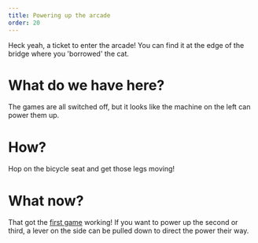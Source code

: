 ```yaml
---
title: Powering up the arcade
order: 20
---
```


Heck yeah, a ticket to enter the arcade! You can find it at the edge of the bridge where you 'borrowed' the cat.

# What do we have here?
The games are all switched off, but it looks like the machine on the left can power them up.

# How?
Hop on the bicycle seat and get those legs moving!

# What now?
That got the [first game](game1) working! If you want to power up the second or third, a lever on the side can be pulled down to direct the power their way.
